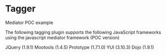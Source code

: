 Tagger
======

Mediator POC example

The following tagging plugin supports the following JavaScript frameworks
using the javascript mediator framework (POC version)

JQuery (1.9.1)
Mootools (1.4.5)
Prototype (1.7.1.0)
YUI (3.10.3)
Dojo (1.9.1)
